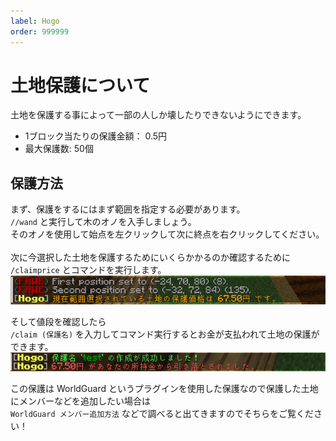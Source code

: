 ```yaml
---
label: Hogo
order: 999999
---
```

# 土地保護について
土地を保護する事によって一部の人しか壊したりできないようにできます。

- 1ブロック当たりの保護金額： 0.5円
- 最大保護数: 50個

## 保護方法
まず、保護をするにはまず範囲を指定する必要があります。<br>
`//wand` と実行して木のオノを入手しましょう。<br>
そのオノを使用して始点を左クリックして次に終点を右クリックしてください。<br><br>
次に今選択した土地を保護するためにいくらかかるのか確認するために<br>
`/claimprice` とコマンドを実行します。<br>
<img src="/images/hogo/claimprice.png">

そして値段を確認したら<br>
`/claim (保護名)` を入力してコマンド実行するとお金が支払われて土地の保護ができます。<br>
<img src="/images/hogo/claim.png">

この保護は WorldGuard というプラグインを使用した保護なので保護した土地にメンバーなどを追加したい場合は<br>
`WorldGuard メンバー追加方法` などで調べると出てきますのでそちらをご覧ください！